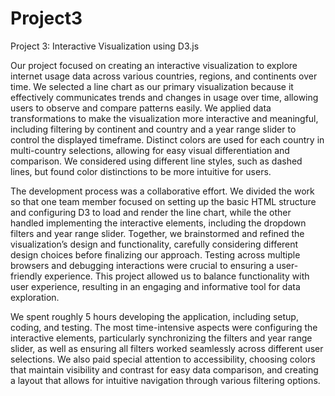 # Project3
Project 3: Interactive Visualization using D3.js

Our project focused on creating an interactive visualization to explore internet usage data across various countries, regions, and continents over time. We selected a line chart as our primary visualization because it effectively communicates trends and changes in usage over time, allowing users to observe and compare patterns easily. We applied data transformations to make the visualization more interactive and meaningful, including filtering by continent and country and a year range slider to control the displayed timeframe. Distinct colors are used for each country in multi-country selections, allowing for easy visual differentiation and comparison. We considered using different line styles, such as dashed lines, but found color distinctions to be more intuitive for users.

The development process was a collaborative effort. We divided the work so that one team member focused on setting up the basic HTML structure and configuring D3 to load and render the line chart, while the other handled implementing the interactive elements, including the dropdown filters and year range slider. Together, we brainstormed and refined the visualization’s design and functionality, carefully considering different design choices before finalizing our approach. Testing across multiple browsers and debugging interactions were crucial to ensuring a user-friendly experience. This project allowed us to balance functionality with user experience, resulting in an engaging and informative tool for data exploration.

We spent roughly 5 hours developing the application, including setup, coding, and testing. The most time-intensive aspects were configuring the interactive elements, particularly synchronizing the filters and year range slider, as well as ensuring all filters worked seamlessly across different user selections. We also paid special attention to accessibility, choosing colors that maintain visibility and contrast for easy data comparison, and creating a layout that allows for intuitive navigation through various filtering options.
